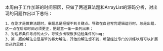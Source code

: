 本周由于工作加班的时间原因，只做了两道算法题和ArrayList的源码分析，对出现的问题作出以下总结：

    1、在刚才是做算法题时，审题总是把握不到关键点。导致在自己写完逻辑运行时，总是出错，这一点在后续时间必须更正，把题意一条一条列出来；
    2、对边界条件考虑的太少，导致会出现很多边检条件的bug;
    3、第一版的解法总是最笨的暴力解法，其他的解法想不到，希望经过专门的训练以后可以扩展自己的思维；
    